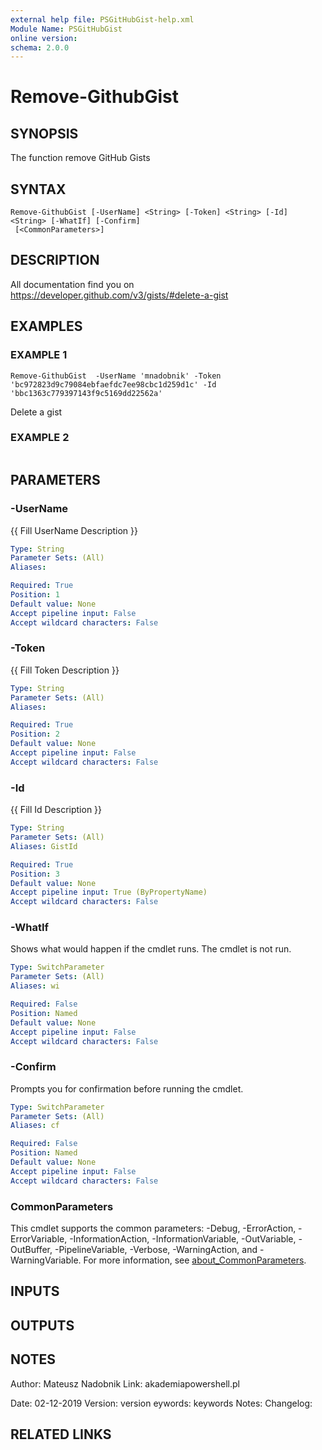 ```yaml
---
external help file: PSGitHubGist-help.xml
Module Name: PSGitHubGist
online version:
schema: 2.0.0
---
```


# Remove-GithubGist

## SYNOPSIS
The function remove GitHub Gists

## SYNTAX

```
Remove-GithubGist [-UserName] <String> [-Token] <String> [-Id] <String> [-WhatIf] [-Confirm]
 [<CommonParameters>]
```

## DESCRIPTION
All documentation find you on https://developer.github.com/v3/gists/#delete-a-gist

## EXAMPLES

### EXAMPLE 1
```
Remove-GithubGist  -UserName 'mnadobnik' -Token 'bc972823d9c79084ebfaefdc7ee98cbc1d259d1c' -Id 'bbc1363c779397143f9c5169dd22562a'
```

Delete a gist

### EXAMPLE 2
```

```

## PARAMETERS

### -UserName
{{ Fill UserName Description }}

```yaml
Type: String
Parameter Sets: (All)
Aliases:

Required: True
Position: 1
Default value: None
Accept pipeline input: False
Accept wildcard characters: False
```

### -Token
{{ Fill Token Description }}

```yaml
Type: String
Parameter Sets: (All)
Aliases:

Required: True
Position: 2
Default value: None
Accept pipeline input: False
Accept wildcard characters: False
```

### -Id
{{ Fill Id Description }}

```yaml
Type: String
Parameter Sets: (All)
Aliases: GistId

Required: True
Position: 3
Default value: None
Accept pipeline input: True (ByPropertyName)
Accept wildcard characters: False
```

### -WhatIf
Shows what would happen if the cmdlet runs. The cmdlet is not run.

```yaml
Type: SwitchParameter
Parameter Sets: (All)
Aliases: wi

Required: False
Position: Named
Default value: None
Accept pipeline input: False
Accept wildcard characters: False
```

### -Confirm
Prompts you for confirmation before running the cmdlet.

```yaml
Type: SwitchParameter
Parameter Sets: (All)
Aliases: cf

Required: False
Position: Named
Default value: None
Accept pipeline input: False
Accept wildcard characters: False
```

### CommonParameters
This cmdlet supports the common parameters: -Debug, -ErrorAction, -ErrorVariable, -InformationAction, -InformationVariable, -OutVariable, -OutBuffer, -PipelineVariable, -Verbose, -WarningAction, and -WarningVariable. For more information, see [about_CommonParameters](http://go.microsoft.com/fwlink/?LinkID=113216).

## INPUTS

## OUTPUTS

## NOTES
Author: Mateusz Nadobnik
Link: akademiapowershell.pl

Date: 02-12-2019
Version: version
eywords: keywords
Notes:
Changelog:

## RELATED LINKS
